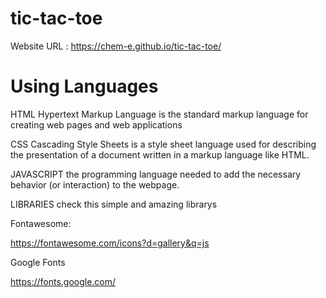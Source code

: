 # tic-tac-toe
Website URL : https://chem-e.github.io/tic-tac-toe/

# Using Languages
HTML
Hypertext Markup Language is the standard markup language for creating web pages and web applications

CSS
Cascading Style Sheets is a style sheet language
used for describing the presentation of a document written in a markup language like HTML.

JAVASCRIPT
the programming language needed to add the necessary behavior (or interaction) to the webpage.

LIBRARIES
check this simple and amazing librarys

Fontawesome:

https://fontawesome.com/icons?d=gallery&q=js

Google Fonts

https://fonts.google.com/
